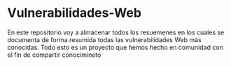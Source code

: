 # Vulnerabilidades-Web

En este repositorio voy a almacenar todos los resuemenes en los cuales se documenta de forma resumida todas las vulnerabilidades Web más conocidas.
Todo esto es un proyecto que hemos hecho en comunidad con el fin de compartir conocimineto
